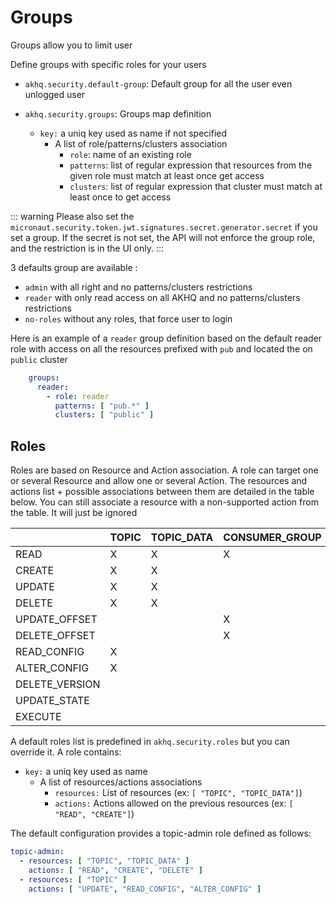 # Groups

Groups allow you to limit user

Define groups with specific roles for your users
* `akhq.security.default-group`: Default group for all the user even unlogged user

* `akhq.security.groups`: Groups map definition
  * `key:` a uniq key used as name if not specified
    * A list of role/patterns/clusters association
      * `role`: name of an existing role
      * `patterns`: list of regular expression that resources from the given role must match at least once get access
      * `clusters`: list of regular expression that cluster must match at least once to get access

::: warning
Please also set the `micronaut.security.token.jwt.signatures.secret.generator.secret` if you set a group.
If the secret is not set, the API will not enforce the group role, and the restriction is in the UI only.
:::

3 defaults group are available :
- `admin` with all right and no patterns/clusters restrictions
- `reader` with only read access on all AKHQ and no patterns/clusters restrictions
- `no-roles` without any roles, that force user to login

Here is an example of a `reader` group definition based on the default reader role with access on all the resources prefixed with `pub` and located the on `public` cluster
```yaml
    groups:
      reader:
        - role: reader
          patterns: [ "pub.*" ]
          clusters: [ "public" ]
```

## Roles

Roles are based on Resource and Action association. A role can target one or several Resource and allow one or several Action.
The resources and actions list + possible associations between them are detailed in the table below.
You can still associate a resource with a non-supported action from the table. It will just be ignored

<div style="text-align: center;">

|                | TOPIC | TOPIC_DATA | CONSUMER_GROUP | CONNECT_CLUSTER | CONNECTOR | SCHEMA | NODE | ACL | KSQLDB |
|----------------|-------|------------|----------------|-----------------|-----------|--------|------|-----|--------|
| READ           | X     | X          | X              | X               | X         | X      | X    | X   | X      |
| CREATE         | X     | X          |                |                 | X         | X      |      |     |        |
| UPDATE         | X     | X          |                |                 |           | X      |      |     |        |
| DELETE         | X     | X          |                |                 | X         | X      |      |     |        |
| UPDATE_OFFSET  |       |            | X              |                 |           |        |      |     |        |
| DELETE_OFFSET  |       |            | X              |                 |           |        |      |     |        |
| READ_CONFIG    | X     |            |                |                 |           |        | X    |     |        |
| ALTER_CONFIG   | X     |            |                |                 |           |        | X    |     |        |
| DELETE_VERSION |       |            |                |                 |           | X      |      |     |        |
| UPDATE_STATE   |       |            |                |                 | X         |        |      |     |        |
| EXECUTE        |       |            |                |                 |           |        |      |     | X      |

</div>

A default roles list is predefined in `akhq.security.roles` but you can override it.
A role contains:
* `key:` a uniq key used as name
  * A list of resources/actions associations
    * `resources:` List of resources (ex: ```[ "TOPIC", "TOPIC_DATA"]```)
    * `actions:` Actions allowed on the previous resources (ex: ```[ "READ", "CREATE"]```)

The default configuration provides a topic-admin role defined as follows:
```yaml
topic-admin:
  - resources: [ "TOPIC", "TOPIC_DATA" ]
    actions: [ "READ", "CREATE", "DELETE" ]
  - resources: [ "TOPIC" ]
    actions: [ "UPDATE", "READ_CONFIG", "ALTER_CONFIG" ]

```